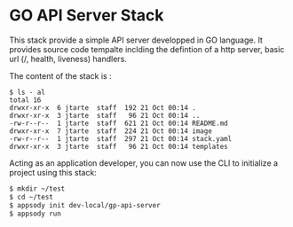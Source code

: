 # GO API Server Stack

This stack provide a simple API server developped in GO language. It provides source code tempalte inclding the defintion of a http server, basic url (/, health, liveness) handlers. 

The content of the stack is :
```
$ ls - al
total 16
drwxr-xr-x  6 jtarte  staff  192 21 Oct 00:14 .
drwxr-xr-x  3 jtarte  staff   96 21 Oct 00:14 ..
-rw-r--r--  1 jtarte  staff  621 21 Oct 00:14 README.md
drwxr-xr-x  7 jtarte  staff  224 21 Oct 00:14 image
-rw-r--r--  1 jtarte  staff  297 21 Oct 00:14 stack.yaml
drwxr-xr-x  3 jtarte  staff   96 21 Oct 00:14 templates
```

Acting as an application developer, you can now use the CLI to initialize a project using this stack:

```bash
$ mkdir ~/test
$ cd ~/test
$ appsody init dev-local/gp-api-server
$ appsody run
```
